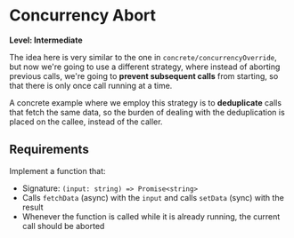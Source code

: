 # Concurrency Abort

**Level: Intermediate**

The idea here is very similar to the one in `concrete/concurrencyOverride`, but now we're going to use a different strategy, where instead of aborting previous calls, we're going to **prevent subsequent calls** from starting, so that there is only once call running at a time.

A concrete example where we employ this strategy is to **deduplicate** calls that fetch the same data, so the burden of dealing with the deduplication is placed on the callee, instead of the caller.

## Requirements

Implement a function that:

- Signature: `(input: string) => Promise<string>`
- Calls `fetchData` (async) with the `input` and calls `setData` (sync) with the result
- Whenever the function is called while it is already running, the current call should be aborted

